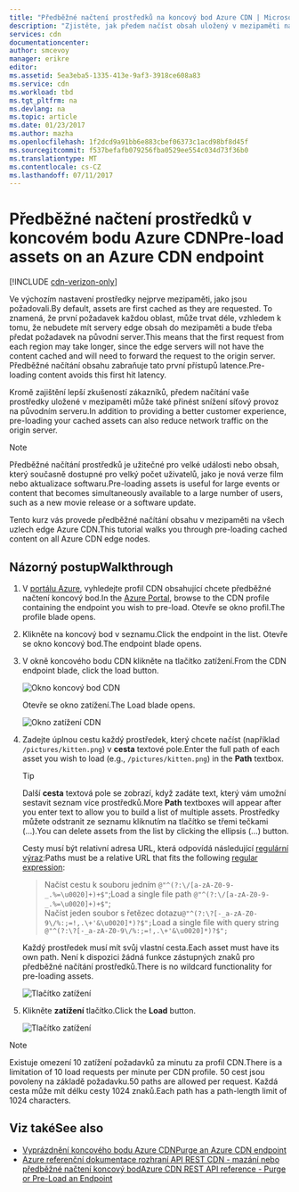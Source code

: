 ```yaml
---
title: "Předběžné načtení prostředků na koncový bod Azure CDN | Microsoft Docs"
description: "Zjistěte, jak předem načíst obsah uložený v mezipaměti na koncový bod Azure CDN."
services: cdn
documentationcenter: 
author: smcevoy
manager: erikre
editor: 
ms.assetid: 5ea3eba5-1335-413e-9af3-3918ce608a83
ms.service: cdn
ms.workload: tbd
ms.tgt_pltfrm: na
ms.devlang: na
ms.topic: article
ms.date: 01/23/2017
ms.author: mazha
ms.openlocfilehash: 1f2dcd9a91bb6e883cbef06373c1acd98bf8d45f
ms.sourcegitcommit: f537befafb079256fba0529ee554c034d73f36b0
ms.translationtype: MT
ms.contentlocale: cs-CZ
ms.lasthandoff: 07/11/2017
---
```

# <a name="pre-load-assets-on-an-azure-cdn-endpoint"></a><span data-ttu-id="13ad2-103">Předběžné načtení prostředků v koncovém bodu Azure CDN</span><span class="sxs-lookup"><span data-stu-id="13ad2-103">Pre-load assets on an Azure CDN endpoint</span></span>
[!INCLUDE [cdn-verizon-only](../../includes/cdn-verizon-only.md)]

<span data-ttu-id="13ad2-104">Ve výchozím nastavení prostředky nejprve mezipaměti, jako jsou požadovali.</span><span class="sxs-lookup"><span data-stu-id="13ad2-104">By default, assets are first cached as they are requested.</span></span> <span data-ttu-id="13ad2-105">To znamená, že první požadavek každou oblast, může trvat déle, vzhledem k tomu, že nebudete mít servery edge obsah do mezipaměti a bude třeba předat požadavek na původní server.</span><span class="sxs-lookup"><span data-stu-id="13ad2-105">This means that the first request from each region may take longer, since the edge servers will not have the content cached and will need to forward the request to the origin server.</span></span> <span data-ttu-id="13ad2-106">Předběžné načítání obsahu zabraňuje tato první přístupů latence.</span><span class="sxs-lookup"><span data-stu-id="13ad2-106">Pre-loading content avoids this first hit latency.</span></span>

<span data-ttu-id="13ad2-107">Kromě zajištění lepší zkušeností zákazníků, předem načítání vaše prostředky uložené v mezipaměti může také přinést snížení síťový provoz na původním serveru.</span><span class="sxs-lookup"><span data-stu-id="13ad2-107">In addition to providing a better customer experience, pre-loading your cached assets can also reduce network traffic on the origin server.</span></span>

> [!NOTE]
> <span data-ttu-id="13ad2-108">Předběžné načítání prostředků je užitečné pro velké události nebo obsah, který současně dostupné pro velký počet uživatelů, jako je nová verze film nebo aktualizace softwaru.</span><span class="sxs-lookup"><span data-stu-id="13ad2-108">Pre-loading assets is useful for  large events or content that becomes simultaneously available to a large number of users, such as a new movie release or a software update.</span></span>
> 
> 

<span data-ttu-id="13ad2-109">Tento kurz vás provede předběžné načítání obsahu v mezipaměti na všech uzlech edge Azure CDN.</span><span class="sxs-lookup"><span data-stu-id="13ad2-109">This tutorial walks you through pre-loading cached content on all Azure CDN edge nodes.</span></span>

## <a name="walkthrough"></a><span data-ttu-id="13ad2-110">Názorný postup</span><span class="sxs-lookup"><span data-stu-id="13ad2-110">Walkthrough</span></span>
1. <span data-ttu-id="13ad2-111">V [portálu Azure](https://portal.azure.com), vyhledejte profil CDN obsahující chcete předběžné načtení koncový bod.</span><span class="sxs-lookup"><span data-stu-id="13ad2-111">In the [Azure Portal](https://portal.azure.com), browse to the CDN profile containing the endpoint you wish to pre-load.</span></span>  <span data-ttu-id="13ad2-112">Otevře se okno profil.</span><span class="sxs-lookup"><span data-stu-id="13ad2-112">The profile blade opens.</span></span>
2. <span data-ttu-id="13ad2-113">Klikněte na koncový bod v seznamu.</span><span class="sxs-lookup"><span data-stu-id="13ad2-113">Click the endpoint in the list.</span></span>  <span data-ttu-id="13ad2-114">Otevře se okno koncový bod.</span><span class="sxs-lookup"><span data-stu-id="13ad2-114">The endpoint blade opens.</span></span>
3. <span data-ttu-id="13ad2-115">V okně koncového bodu CDN klikněte na tlačítko zatížení.</span><span class="sxs-lookup"><span data-stu-id="13ad2-115">From the CDN endpoint blade, click the load button.</span></span>
   
    ![Okno koncový bod CDN](./media/cdn-preload-endpoint/cdn-endpoint-blade.png)
   
    <span data-ttu-id="13ad2-117">Otevře se okno zatížení.</span><span class="sxs-lookup"><span data-stu-id="13ad2-117">The Load blade opens.</span></span>
   
    ![Okno zatížení CDN](./media/cdn-preload-endpoint/cdn-load-blade.png)
4. <span data-ttu-id="13ad2-119">Zadejte úplnou cestu každý prostředek, který chcete načíst (například `/pictures/kitten.png`) v **cesta** textové pole.</span><span class="sxs-lookup"><span data-stu-id="13ad2-119">Enter the full path of each asset you wish to load (e.g., `/pictures/kitten.png`) in the **Path** textbox.</span></span>
   
   > [!TIP]
   > <span data-ttu-id="13ad2-120">Další **cesta** textová pole se zobrazí, když zadáte text, který vám umožní sestavit seznam více prostředků.</span><span class="sxs-lookup"><span data-stu-id="13ad2-120">More **Path** textboxes will appear after you enter text to allow you to build a list of multiple assets.</span></span>  <span data-ttu-id="13ad2-121">Prostředky můžete odstranit ze seznamu kliknutím na tlačítko se třemi tečkami (...).</span><span class="sxs-lookup"><span data-stu-id="13ad2-121">You can delete assets from the list by clicking the ellipsis (...) button.</span></span>
   > 
   > <span data-ttu-id="13ad2-122">Cesty musí být relativní adresa URL, která odpovídá následující [regulární výraz](https://msdn.microsoft.com/library/az24scfc.aspx):</span><span class="sxs-lookup"><span data-stu-id="13ad2-122">Paths must be a relative URL that fits the following [regular expression](https://msdn.microsoft.com/library/az24scfc.aspx):</span></span>  
   > ><span data-ttu-id="13ad2-123">Načíst cestu k souboru jedním `@"^(?:\/[a-zA-Z0-9-_.%=\u0020]+)+$"`;</span><span class="sxs-lookup"><span data-stu-id="13ad2-123">Load a single file path `@"^(?:\/[a-zA-Z0-9-_.%=\u0020]+)+$"`;</span></span>  
   > ><span data-ttu-id="13ad2-124">Načíst jeden soubor s řetězec dotazu`@"^(?:\?[-_a-zA-Z0-9\/%:;=!,.\+'&\u0020]*)?$";`</span><span class="sxs-lookup"><span data-stu-id="13ad2-124">Load a single file with query string `@"^(?:\?[-_a-zA-Z0-9\/%:;=!,.\+'&\u0020]*)?$";`</span></span>  
   > 
   > <span data-ttu-id="13ad2-125">Každý prostředek musí mít svůj vlastní cesta.</span><span class="sxs-lookup"><span data-stu-id="13ad2-125">Each asset must have its own path.</span></span>  <span data-ttu-id="13ad2-126">Není k dispozici žádná funkce zástupných znaků pro předběžné načítání prostředků.</span><span class="sxs-lookup"><span data-stu-id="13ad2-126">There is no wildcard functionality for pre-loading assets.</span></span>
   > 
   > 
   
    ![Tlačítko zatížení](./media/cdn-preload-endpoint/cdn-load-paths.png)
5. <span data-ttu-id="13ad2-128">Klikněte **zatížení** tlačítko.</span><span class="sxs-lookup"><span data-stu-id="13ad2-128">Click the **Load** button.</span></span>
   
    ![Tlačítko zatížení](./media/cdn-preload-endpoint/cdn-load-button.png)

> [!NOTE]
> <span data-ttu-id="13ad2-130">Existuje omezení 10 zatížení požadavků za minutu za profil CDN.</span><span class="sxs-lookup"><span data-stu-id="13ad2-130">There is a limitation of 10 load requests per minute per CDN profile.</span></span> <span data-ttu-id="13ad2-131">50 cest jsou povoleny na základě požadavku.</span><span class="sxs-lookup"><span data-stu-id="13ad2-131">50 paths are allowed per request.</span></span> <span data-ttu-id="13ad2-132">Každá cesta může mít délku cesty 1024 znaků.</span><span class="sxs-lookup"><span data-stu-id="13ad2-132">Each path has a path-length limit of 1024 characters.</span></span>
> 
> 

## <a name="see-also"></a><span data-ttu-id="13ad2-133">Viz také</span><span class="sxs-lookup"><span data-stu-id="13ad2-133">See also</span></span>
* [<span data-ttu-id="13ad2-134">Vyprázdnění koncového bodu Azure CDN</span><span class="sxs-lookup"><span data-stu-id="13ad2-134">Purge an Azure CDN endpoint</span></span>](cdn-purge-endpoint.md)
* [<span data-ttu-id="13ad2-135">Azure referenční dokumentace rozhraní API REST CDN - mazání nebo předběžné načtení koncový bod</span><span class="sxs-lookup"><span data-stu-id="13ad2-135">Azure CDN REST API reference - Purge or Pre-Load an Endpoint</span></span>](https://msdn.microsoft.com/library/mt634451.aspx)

